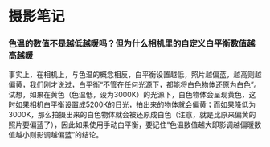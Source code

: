 # 摄影笔记

### 色温的数值不是越低越暖吗？但为什么相机里的自定义白平衡数值越高越暖

事实上，在相机上，与色温的概念相反，白平衡设置越低，照片越偏蓝，越高则越偏黄，我们刚才说过，白平衡“不管在任何光源下，都能将白色物体还原为白色”。试想，如果在黄色（色温低，设为3000K）的光源下，白色物体会呈现黄色，这时如果相机白平衡设置成5200K的日光，拍出来的物体就会偏黄；而如果降低为3000K，那么拍摄出来的白色物体就会被还原成白色（注意，就是比原来偏黄的照片要偏蓝了），因此如果使用手动白平衡，要记住“色温数值越大即影调越偏暖数值越小则影调越偏蓝”的结论。
